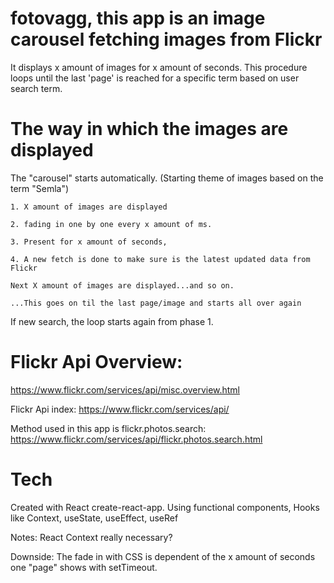 # fotovagg, this app is an image carousel fetching images from Flickr

It displays x amount of images for x amount of seconds. This procedure loops until
the last 'page' is reached for a specific term based on user search term. 

# The way in which the images are displayed

The "carousel" starts automatically. 
(Starting theme of images based on the term "Semla")

	1. X amount of images are displayed  

	2. fading in one by one every x amount of ms. 

	3. Present for x amount of seconds, 

	4. A new fetch is done to make sure is the latest updated data from Flickr

	Next X amount of images are displayed...and so on.

	...This goes on til the last page/image and starts all over again

  If new search, the loop starts again from phase 1. 



# Flickr Api Overview: 
https://www.flickr.com/services/api/misc.overview.html

Flickr Api index: 
https://www.flickr.com/services/api/

Method used in this app is flickr.photos.search: 
https://www.flickr.com/services/api/flickr.photos.search.html

# Tech

Created with React create-react-app.
Using functional components, Hooks like Context, useState, useEffect, useRef

Notes:
	React Context really necessary?

Downside: The fade in with CSS is dependent of the x amount of seconds one "page" shows with setTimeout. 

